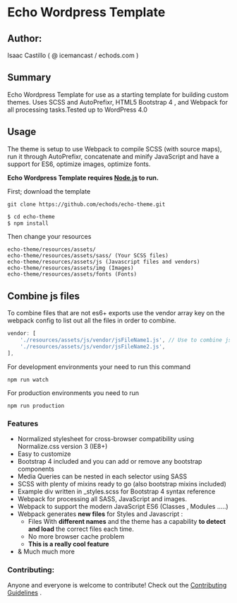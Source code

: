 # Echo Wordpress Template

## Author:

Isaac Castillo ( @ icemancast / echods.com )

## Summary
Echo Wordpress Template for use as a starting template for building custom themes. Uses SCSS and AutoPrefixr, HTML5 Bootstrap 4 , and Webpack for all processing tasks.Tested up to WordPress 4.0

## Usage
The theme is setup to use Webpack to compile SCSS (with source maps), run it through AutoPrefixr, concatenate and minify JavaScript and have a support for ES6, optimize images, optimize fonts.

**Echo Wordpress Template requires [Node.js](https://nodejs.org/) to run.**

First; download the template

```
git clone https://github.com/echods/echo-theme.git
```

```sh
$ cd echo-theme
$ npm install
```

Then change your resources

```
echo-theme/resources/assets/
echo-theme/resources/assets/sass/ (Your SCSS files)
echo-theme/resources/assets/js (Javascript files and vendors)
echo-theme/resources/assets/img (Images)
echo-theme/resources/assets/fonts (Fonts)
```

## Combine js files

To combine files that are not es6+ exports use the vendor array key on the webpack config to list out all the files in order to combine.

```js
vendor: [
    './resources/assets/js/vendor/jsFileName1.js', // Use to combine js files that are not export
    './resources/assets/js/vendor/jsFileName2.js',
],
```

For development environments your need to run this command

```
npm run watch
```

For production environments you need to run

```
npm run production
```

### Features
* Normalized stylesheet for cross-browser compatibility using Normalize.css version 3 (IE8+)
* Easy to customize
* Bootstrap 4 included and you can add or remove any bootstrap components
* Media Queries can be nested in each selector using SASS
* SCSS with plenty of mixins ready to go (also bootstrap mixins included)
* Example div written in _styles.scss for Bootstrap 4 syntax reference
* Webpack for processing all SASS, JavaScript and images.
* Webpack to support the modern JavaScript ES6 (Classes , Modules .....)
* Webpack generates **new files** for Styles and Javascript :
  * Files With **different names** and the theme has a capability **to detect and load** the correct files each time.
  * No more browser cache problem
  * **This is a really cool feature**
* & Much much more

### Contributing:
Anyone and everyone is welcome to contribute! Check out the [Contributing Guidelines](https://github.com/mattbanks/WordPress-Starter-Theme/blob/master/CONTRIBUTING.md) .


